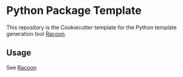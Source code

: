 # Python Package Template

This repository is the Cookiecutter template for the Python template generation tool [Racoon](https://github.com/nymann/racoon).

## Usage

See [Racoon](https://github.com/nymann/racoon)
